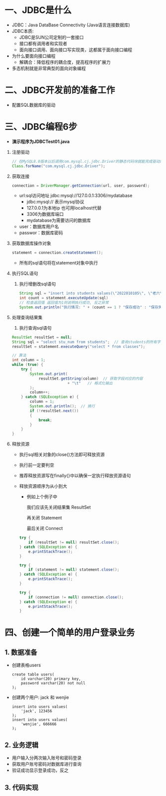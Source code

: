 # 一、JDBC是什么

- JDBC：Java DataBase Connectivity (Java语言连接数据库)
- JDBC本质:
    - JDBC是SUN公司定制的一套接口
    - 接口都有调用者和实现者
    - 面向接口调用、面向接口写实现类，这都属于面向接口编程
- 为什么要面向接口编程
    - 解耦合：降低程序的耦合度，提高程序的扩展力
- 多态机制就是非常典型的面向对象编程



# 二、JDBC开发前的准备工作

- 配置SQL数据库的驱动

## 

# 三、JDBC编程6步

- **演示程序为JDBCTest01.java**

1. 注册驱动

    ```java
    // 在MySQL8.0版本以后调用com.mysql.cj.jdbc.Driver的静态代码块就能完成驱动的注册
    Class.forName("com.mysql.cj.jdbc.Driver");
    ```

2. 获取连接

    ```java
    connection = DriverManager.getConnection(url, user, password);
    ```

    - url:sql访问地址  jdbc:mysql://127.0.0.1:3306/mydatabase
        - jdbc:mysql://  表示mysql协议
        - 127.0.0.1为本地ip  也可用localhost代替
        - 3306为数据库端口
        - mydatabase为需要访问的数据库
    - user：数据库用户名
    - passwor：数据库密码

3. 获取数据库操作对象

    ```java
    statement = connection.createStatement();
    ```

    - 所有的sql语句将在statement对象中执行

4. 执行SQL语句

    1. 执行增删改sql语句

        ```java
        String sql = "insert into students values(\"2022010105\", \"老六\", \" 男\" , 18, 220101)";
        int count = statement.executeUpdate(sql)
        // 检查返回值 返回值为1则说明执行成功, 反之异常
        System.out.println("执行情况: " + (count == 1 ? "保存成功" : "保存失败"));
        ```

    

    

5. 处理查询结果集

   1. 执行查询sql语句

    ```java
    ResultSet resultSet = null;
    String sql = "select stu_num from students";  // 查询students的所有字段
    resultSet = statement.executeQuery("select * from classes");
    
    // 算法
    int column = 1;
    while (true) {
        try {
            System.out.print(
                resultSet.getString(column)  // 获取字段对应的内容
                             + "\t"   // 格式化输出
            );
            column++;
        } catch (SQLException e) {
            column = 1;
            System.out.println();  // 换行
            if (!resultSet.next()) 
            {
                break;
            }
        }
    }
    ```

    

6. 释放资源

    - 执行sql相关对象的close()方法即可释放资源

    - 执行前一定要判空

    - 推荐释放资源写在finally{}中以确保一定执行释放资源语句

    - 释放资源顺序为从小到大

        - 例如上个例子中

            我们应该先关闭结果集 ResultSet

            再关闭 Statement

            最后关闭 Connect

        ```java
        try {
            if (resultSet != null) resultSet.close();
        } catch (SQLException e) {
            e.printStackTrace();
        }
        
        try {
            if (statement != null) statement.close();
        } catch (SQLException e) {
            e.printStackTrace();
        }
        
        try {
            if (connection != null) connection.close();
        } catch (SQLException e) {
            e.printStackTrace();
        }
        ```



# 四、创建一个简单的用户登录业务

## 1. 数据准备

- 创建表格users

    ```mysql
    create table users(
    	id varchar(20) primary key,
        password varchar(20) not null
    );
    ```

    

- 创建两个用户:  jack  和  wenjie

    ```mysql
    insert into users values(
    	'jack', 123456
    );
    insert into users values(
    	'wenjie', 666666
    );
    ```


## 2. 业务逻辑

- 用户输入分两次输入账号和密码登录
- 获取用户账号密码对数据库进行查询
- 验证成功显示登录成功，反之

## 3. 代码实现

```mysql

```


